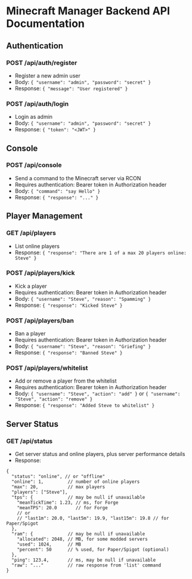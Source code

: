 # Minecraft Manager Backend API Documentation

## Authentication

### POST /api/auth/register
- Register a new admin user
- Body: `{ "username": "admin", "password": "secret" }`
- Response: `{ "message": "User registered" }`

### POST /api/auth/login
- Login as admin
- Body: `{ "username": "admin", "password": "secret" }`
- Response: `{ "token": "<JWT>" }`

## Console

### POST /api/console
- Send a command to the Minecraft server via RCON
- Requires authentication: Bearer token in Authorization header
- Body: `{ "command": "say Hello" }`
- Response: `{ "response": "..." }`

## Player Management

### GET /api/players
- List online players
- Response: `{ "response": "There are 1 of a max 20 players online: Steve" }`

### POST /api/players/kick
- Kick a player
- Requires authentication: Bearer token in Authorization header
- Body: `{ "username": "Steve", "reason": "Spamming" }`
- Response: `{ "response": "Kicked Steve" }`

### POST /api/players/ban
- Ban a player
- Requires authentication: Bearer token in Authorization header
- Body: `{ "username": "Steve", "reason": "Griefing" }`
- Response: `{ "response": "Banned Steve" }`

### POST /api/players/whitelist
- Add or remove a player from the whitelist
- Requires authentication: Bearer token in Authorization header
- Body: `{ "username": "Steve", "action": "add" }` or `{ "username": "Steve", "action": "remove" }`
- Response: `{ "response": "Added Steve to whitelist" }`

## Server Status

### GET /api/status
- Get server status and online players, plus server performance details
- Response: 
```
{
  "status": "online", // or "offline"
  "online": 1,         // number of online players
  "max": 20,           // max players
  "players": ["Steve"],
  "tps": {             // may be null if unavailable
    "meanTickTime": 1.23, // ms, for Forge
    "meanTPS": 20.0       // for Forge
    // or
    // "last1m": 20.0, "last5m": 19.9, "last15m": 19.8 // for Paper/Spigot
  },
  "ram": {             // may be null if unavailable
    "allocated": 2048, // MB, for some modded servers
    "used": 1024,      // MB
    "percent": 50      // % used, for Paper/Spigot (optional)
  },
  "ping": 123.4,       // ms, may be null if unavailable
  "raw": "..."         // raw response from 'list' command
}
``` 